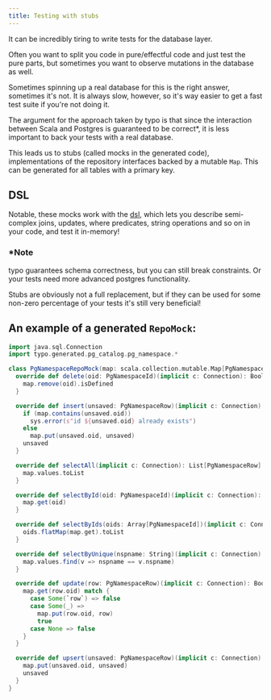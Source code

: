 ```yaml
---
title: Testing with stubs
---
```


It can be incredibly tiring to write tests for the database layer.

Often you want to split you code in pure/effectful code and just test the pure parts,
but sometimes you want to observe mutations in the database as well.

Sometimes spinning up a real database for this is the right answer, sometimes it's not.
It is always slow, however, so it's way easier to get a fast test suite if you're not doing it.

The argument for the approach taken by typo is that since the interaction between Scala
and Postgres is guaranteed to be correct*, it is less important to back your tests with a real database.

This leads us to stubs (called mocks in the generated code), implementations of the repository
interfaces backed by a mutable `Map`. This can be generated for all tables with a primary key.

## DSL

Notable, these mocks work with the [dsl](what-is/dsl.md), which lets you describe semi-complex joins, updates, where predicates,
string operations and so on in your code, and test it in-memory!

### *Note

typo guarantees schema correctness, but you can still break constraints.
Or your tests need more advanced postgres functionality.

Stubs are obviously not a full replacement, but if they can be used for some non-zero percentage
of your tests it's still very beneficial!

## An example of a generated `RepoMock`:

```scala mdoc:silent
import java.sql.Connection
import typo.generated.pg_catalog.pg_namespace.*

class PgNamespaceRepoMock(map: scala.collection.mutable.Map[PgNamespaceId, PgNamespaceRow] = scala.collection.mutable.Map.empty) extends PgNamespaceRepo {
  override def delete(oid: PgNamespaceId)(implicit c: Connection): Boolean = {
    map.remove(oid).isDefined
  }

  override def insert(unsaved: PgNamespaceRow)(implicit c: Connection): PgNamespaceRow = {
    if (map.contains(unsaved.oid))
      sys.error(s"id ${unsaved.oid} already exists")
    else
      map.put(unsaved.oid, unsaved)
    unsaved
  }

  override def selectAll(implicit c: Connection): List[PgNamespaceRow] = {
    map.values.toList
  }

  override def selectById(oid: PgNamespaceId)(implicit c: Connection): Option[PgNamespaceRow] = {
    map.get(oid)
  }

  override def selectByIds(oids: Array[PgNamespaceId])(implicit c: Connection): List[PgNamespaceRow] = {
    oids.flatMap(map.get).toList
  }

  override def selectByUnique(nspname: String)(implicit c: Connection): Option[PgNamespaceRow] = {
    map.values.find(v => nspname == v.nspname)
  }

  override def update(row: PgNamespaceRow)(implicit c: Connection): Boolean = {
    map.get(row.oid) match {
      case Some(`row`) => false
      case Some(_) =>
        map.put(row.oid, row)
        true
      case None => false
    }
  }

  override def upsert(unsaved: PgNamespaceRow)(implicit c: Connection): PgNamespaceRow = {
    map.put(unsaved.oid, unsaved)
    unsaved
  }
}
```

